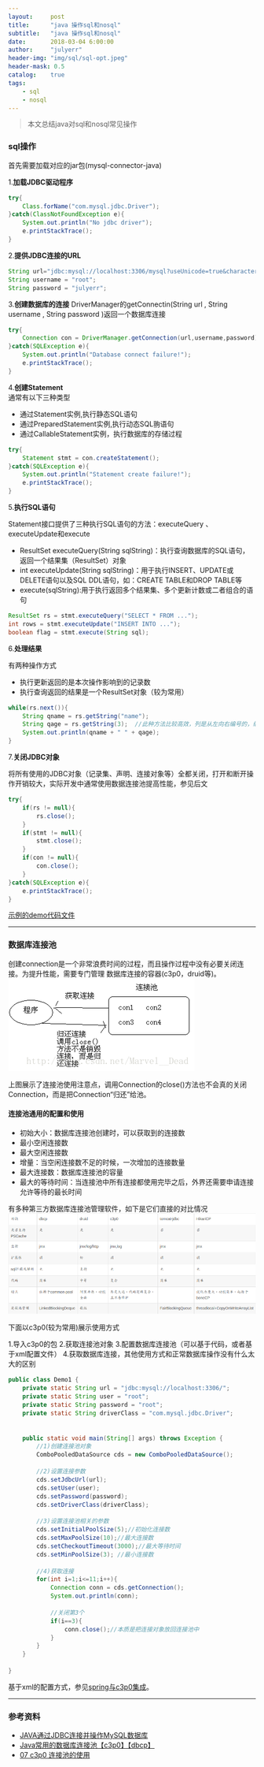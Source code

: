 ```yaml
---
layout:     post
title:      "java 操作sql和nosql"
subtitle:   "java 操作sql和nosql"
date:       2018-03-04 6:00:00
author:     "julyerr"
header-img: "img/sql/sql-opt.jpeg"
header-mask: 0.5
catalog:    true
tags:
    - sql
    - nosql
---
```


>本文总结java对sql和nosql常见操作

### sql操作
首先需要加载对应的jar包(mysql-connector-java)

1.**加载JDBC驱动程序**

```java
try{              
    Class.forName("com.mysql.jdbc.Driver");  
}catch(ClassNotFoundException e){  
    System.out.println("No jdbc driver");  
    e.printStackTrace();  
}  
```

2.**提供JDBC连接的URL**

```java
String url="jdbc:mysql://localhost:3306/mysql?useUnicode=true&characterEncoding=utf-8";  
String username = "root";  
String password = "julyerr";  
```

3.**创建数据库的连接**
DriverManager的getConnectin(String url , String username , String password )返回一个数据库连接
```java
try{  
    Connection con = DriverManager.getConnection(url,username,password);              
}catch(SQLException e){  
    System.out.println("Database connect failure!");  
    e.printStackTrace();  
}  
```

4.**创建Statement**<br>
通常有以下三种类型
	
- 通过Statement实例,执行静态SQL语句
- 通过PreparedStatement实例,执行动态SQL翑语句
- 通过CallableStatement实例，执行数据库的存储过程
	
```java
try{  
    Statement stmt = con.createStatement();  
}catch(SQLException e){  
    System.out.println("Statement create failure!");  
    e.printStackTrace();  
}  
```

5.**执行SQL语句**<br>

Statement接口提供了三种执行SQL语句的方法：executeQuery 、executeUpdate和execute
	
- ResultSet executeQuery(String sqlString)：执行查询数据库的SQL语句，返回一个结果集（ResultSet）对象
- int executeUpdate(String sqlString)：用于执行INSERT、UPDATE或DELETE语句以及SQL DDL语句，如：CREATE TABLE和DROP TABLE等
- execute(sqlString):用于执行返回多个结果集、多个更新计数或二者组合的语句

```java
ResultSet rs = stmt.executeQuery("SELECT * FROM ...");     
int rows = stmt.executeUpdate("INSERT INTO ...");     
boolean flag = stmt.execute(String sql);    
```	

6.**处理结果**<br>

有两种操作方式
	
- 执行更新返回的是本次操作影响到的记录数
- 执行查询返回的结果是一个ResultSet对象（较为常用）

```java
while(rs.next()){  
    String qname = rs.getString("name");  
    String qage = rs.getString(3);  //此种方法比较高效，列是从左向右编号的，编号从1开始
    System.out.println(qname + " " + qage);  
}  
```	

7.**关闭JDBC对象**<br>

将所有使用的JDBC对象（记录集、声明、连接对象等）全都关闭，打开和断开操作开销较大，实际开发中通常使用数据连接池提高性能，参见后文

```java
try{  
    if(rs != null){  
        rs.close();  
    }  
    if(stmt != null){  
        stmt.close();  
    }  
    if(con != null){  
        con.close();  
    }             
}catch(SQLException e){  
    e.printStackTrace();  
}     
```

[示例的demo代码文件](https://github.com/julyerr/collections/tree/master/java/src/com/julyerr/interviews/sql/jdbc/)

---
### 数据库连接池

创建connection是一个非常浪费时间的过程，而且操作过程中没有必要关闭连接。为提升性能，需要专门管理
数据库连接的容器(c3p0，druid等)。
![](/img/sql/pool.png)

上图展示了连接池使用注意点，调用Connection的close()方法也不会真的关闭Connection，而是把Connection“归还”给池。

#### 连接池通用的配置和使用

- 初始大小：数据库连接池创建时，可以获取到的连接数
- 最小空闲连接数
- 最大空闲连接数
- 增量：当空闲连接数不足的时候，一次增加的连接数量
- 最大连接数：数据库连接池的容量
- 最大的等待时间：当连接池中所有连接都使用完毕之后，外界还需要申请连接允许等待的最长时间

有多种第三方数据库连接池管理软件，如下是它们直接的对比情况
![](/img/sql/pool-compare.png)

下面以c3p0(较为常用)展示使用方式<br>

1.导入c3p0的包
2.获取连接池对象
3.配置数据库连接池（可以基于代码，或者基于xml配置文件）
4.获取数据库连接，其他使用方式和正常数据库操作没有什么太大的区别

```java
public class Demo1 {
    private static String url = "jdbc:mysql://localhost:3306/";
    private static String user = "root";
    private static String password = "root";
    private static String driverClass = "com.mysql.jdbc.Driver";


    public static void main(String[] args) throws Exception {
        //1)创建连接池对象
        ComboPooledDataSource cds = new ComboPooledDataSource();
        
        //2)设置连接参数
        cds.setJdbcUrl(url);
        cds.setUser(user);
        cds.setPassword(password);
        cds.setDriverClass(driverClass);
        
        //3)设置连接池相关的参数
        cds.setInitialPoolSize(5);//初始化连接数
        cds.setMaxPoolSize(10);//最大连接数
        cds.setCheckoutTimeout(3000);//最大等待时间
        cds.setMinPoolSize(3); //最小连接数
        
        //4)获取连接
        for(int i=1;i<=11;i++){
            Connection conn = cds.getConnection();
            System.out.println(conn);
            
            //关闭第3个
            if(i==3){
                conn.close();//本质是把连接对象放回连接池中
            }
        }
    }
    
}
```

基于xml的配置方式，参见[spring与c3p0集成](http://localhost:4000/2018/03/04/mybatis-sumupone/#spring-对数据库操作)。

---
### 参考资料
- [JAVA通过JDBC连接并操作MySQL数据库](http://blog.csdn.net/wanghuiqi2008/article/details/46238457)
- [Java常用的数据库连接池【c3p0】【dbcp】](http://blog.csdn.net/marvel__dead/article/details/73470153)
- [07 c3p0 连接池的使用](https://www.jianshu.com/p/52581d64e503)